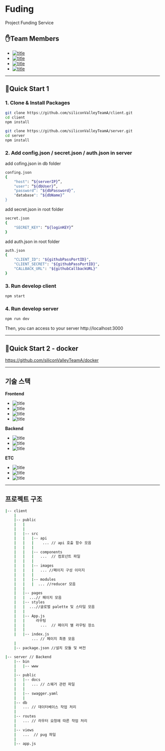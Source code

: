 # Fuding

Project Funding Service

## ✋Team Members

- [![title](https://img.shields.io/badge/DEVLOPER-최윤선-123456)](https://github.com/OMEGA-Y)
- [![title](https://img.shields.io/badge/DEVLOPER-이연정-123456)](https://github.com/YeonJeongLee00)
- [![title](https://img.shields.io/badge/DEVLOPER-유창헌-123456)](https://github.com/dbckdgjs369)
- [![title](https://img.shields.io/badge/DEVLOPER-노기진-123456)](https://github.com/nohgijin)

---

## 🧞Quick Start 1

### 1. Clone & Install Packages

```bash
git clone https://github.com/siliconValleyTeamA/client.git
cd client
npm install

git clone https://github.com/siliconValleyTeamA/server.git
cd server
npm install
```

### 2. Add config.json / secret.json / auth.json in server

add cofing.json in db folder

```bash
confing.json
{
    "host": “${serverIP}”,
    "user": “${dbUser}”,
    "password”: “${dbPassword}”,
    "database": “${dbName}”
}
```

add secret.json in root folder

```bash
secret.json
{
    "SECRET_KEY": “${loginKEY}”
}
```

add auth.json in root folder

```bash
auth.json
{
    "CLIENT_ID": "${githubPassPortID}",
    "CLIENT_SECRET": "${githubPassPortID}",
    "CALLBACK_URL": "${githubCallbackURL}"
}

```

### 3. Run develop client

```bash
npm start
```

### 4. Run develop server

```bash
npm run dev
```

Then, you can access to your server http://localhost:3000

---

## 🐳Quick Start 2 - docker

https://github.com/siliconValleyTeamA/docker

---

## 기술 스택

**Frontend**

- ![title](https://img.shields.io/badge/-HTML5-E34F26?&logo=html5&logoColor=white)
- ![title](https://img.shields.io/badge/-SCSS-CC6699?&logo=Sass&logoColor=white)
- ![title](https://img.shields.io/badge/-Webpack-7ac5f1?&logo=Webpack&logoColor=white)
- ![title](https://img.shields.io/badge/-Babel-eece4f?&logo=Babel&logoColor=white)

**Backend**

- ![title](https://img.shields.io/badge/-Node.js-339933?&logo=Node.js&logoColor=white)
- ![title](https://img.shields.io/badge/-Express-191919?&logo=Node.js&logoColor=white)
- ![title](https://img.shields.io/badge/-MySQL-4479A1?&logo=MySQL&logoColor=white)

**ETC**

- ![title](https://img.shields.io/badge/-EC2-232F3E?&logo=Amazon-AWS&logoColor=white)
- ![title](https://img.shields.io/badge/-Github-181717?&logo=Github&logoColor=white)
- ![title](https://img.shields.io/badge/-Slack-4A154B?&logo=Slack&logoColor=white)

---

## 프로젝트 구조

```bash
|-- client
    |
    |-- public
    |   |
    |   |
    |   |-- src
    |   |   |-- api
    |   |   |    ... // api 호출 함수 모음
    |   |   |
    |   |   |-- components
    |   |   |   ...  // 컴포넌트 파일
    |   |   |
    |   |   |-- images
    |   |   |   ... //페이지 구성 이미지
    |   |   |
    |   |   |-- modules
    |   |   |  ... //reducer 모음
    |   |
    |   |-- pages
    |   |  ...// 페이지 모음
    |   |-- styles
    |   |  ...//글로벌 palette 및 스타일 모음
    |   |
    |   |-- App.js
    |   |     라우팅
    |   |       ...  // 페이지 별 라우팅 장소
    |   |
    |   |-- index.js
            ... // 페이지 최종 모음
    |
    |-- package.json //설치 모듈 및 버전
```

```bash
|-- server // Backend
    |-- bin
    |   |-- www
    |
    |-- public
    |   |-- docs
    |   |   ... // 스웨거 관련 파일
    |   |
    |   |-- swagger.yaml
    |   |
    |-- db
    |   ... // 데이터베이스 작업 처리
    |
    |-- routes
    |   ... // 라우터 요청에 따른 작업 처리
    |
    |-- views
    |   ...  // pug 파일
    |
    |-- app.js
```
